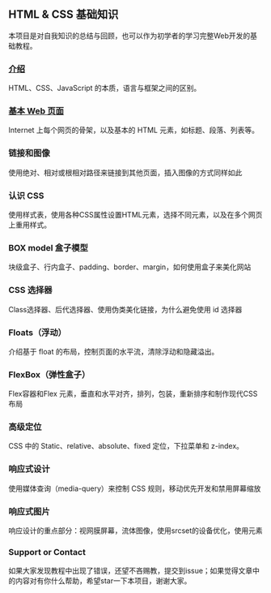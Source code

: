 ## HTML & CSS 基础知识

本项目是对自我知识的总结与回顾，也可以作为初学者的学习完整Web开发的基础教程。

### [介绍](pages/introduction.md)

HTML、CSS、JavaScript 的本质，语言与框架之间的区别。

### [基本 Web 页面](pages/basic-web-pages.md)

Internet 上每个网页的骨架，以及基本的 HTML 元素，如标题、段落、列表等。

### 链接和图像

使用绝对、相对或根相对路径来链接到其他页面，插入图像的方式同样如此

### 认识 CSS

使用样式表，使用各种CSS属性设置HTML元素，选择不同元素，以及在多个网页上重用样式。

### BOX model 盒子模型

块级盒子、行内盒子、padding、border、margin，如何使用盒子来美化网站

### CSS 选择器

Class选择器、后代选择器、使用伪类美化链接，为什么避免使用 id 选择器

### Floats（浮动）

介绍基于 float 的布局，控制页面的水平流，清除浮动和隐藏溢出。

### FlexBox（弹性盒子）

Flex容器和Flex 元素，垂直和水平对齐，排列，包装，重新排序和制作现代CSS布局

### 高级定位

CSS 中的 Static、relative、absolute、fixed 定位，下拉菜单和 z-index。

### 响应式设计

使用媒体查询（media-query）来控制 CSS 规则，移动优先开发和禁用屏幕缩放

### 响应式图片

响应设计的重点部分​​：视网膜屏幕，流体图像，使用srcset的设备优化，使用<picture>元素

### Support or Contact

如果大家发现教程中出现了错误，还望不吝赐教，提交到issue；如果觉得文章中的内容对有你什么帮助，希望star一下本项目，谢谢大家。
